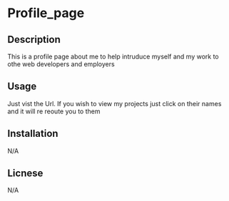# Profile_page

## Description 

This is a profile page about me to help intruduce myself and my work to othe web developers and employers

## Usage 

Just vist the Url. If you wish to view my projects just click on their names and it will re reoute you to them

## Installation 

N/A

## Licnese

N/A
